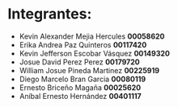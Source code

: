 # Integrantes:
- Kevin Alexander Mejia Hercules **00058620**
- Erika Andrea Paz Quinteros **00117420**
- Kevin Jefferson Escobar Vásquez **00149320** 
- Josue David Perez Perez **00179720**
- William Josue Pineda Martinez **00225919**
- Diego Marcelo Bran Garcia **00080119**
- Ernesto Briceño Magaña **00025620**
- Aníbal Ernesto Hernández **00401117**
